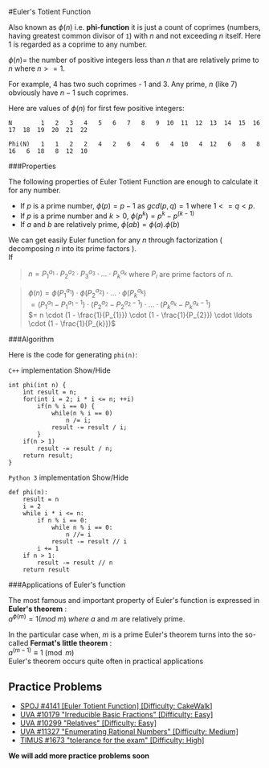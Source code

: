<!--?title Euler's Totient Function-->
#Euler's Totient Function

Also known as $\phi (n)$ i.e. **phi-function** it is just a count of coprimes (numbers,
having greatest common divisor of `1`) with $n$ and not exceeding $n$ itself.
Here $1$ is regarded as a coprime to any number.

$\phi (n) =$ the number of positive integers less than $n$ that are relatively prime to $n$
where $n >=1$.

For example, $4$ has two such coprimes - $1$ and $3$. Any prime, $n$ (like $7$) obviously have
$n - 1$ such coprimes.

Here are values of $\phi(n)$ for first few positive integers:

    N        1   2   3   4   5   6   7   8   9  10  11  12  13  14  15  16  17  18  19  20  21  22
    
    Phi(N)   1   1   2   2   4   2   6   4   6   4  10   4  12   6   8   8  16   6  18   8  12  10

###Properties

The following properties of Euler Totient Function are enough to calculate it for any number.

* If $p$ is a prime number, $\phi (p) = p - 1$ as $gcd(p, q) = 1$ where $1 <= q < p$.
* If $p$ is a prime number and $k > 0$, $\phi (p^k) = p^k - p^{(k - 1)}$
* If $a$ and $b$ are relatively prime, $\phi (ab) = \phi (a) . \phi (b)$

We can get easily Euler function for any $n$ through factorization ( decomposing $n$ into its prime factors ).  
If  
>$n = {P_{1}}^{a_{1}} \cdot {P_{2}}^{a_{2}} \cdot {P_{3}}^{a_{3}} \cdot \ldots \cdot {P_{k}}^{a_{k}}$
where $P_{i}$ are prime factors of $n$.  

>$\phi (n) = \phi ({P_{1}}^{a_{1}}) \cdot \phi ({P_{2}}^{a_{2}}) \cdot  \ldots  \cdot \phi ({P_{k}}^{a_{k}})$  
$= ({P_{1}}^{a_{1}} - {P_{1}}^{a_{1} - 1}) \cdot ({P_{2}}^{a_{2}} - {P_{2}}^{a_{2} - 1}) \cdot \ldots \cdot ({P_{k}}^{a_{k}} - {P_{k}}^{a_{k} - 1})$  
$= n \cdot (1 - \frac{1}{P_{1}}) \cdot (1 - \frac{1}{P_{2}}) \cdot \ldots \cdot (1 - \frac{1}{P_{k}})$

###Algorithm

Here is the code for generating `phi(n)`:

`C++` implementation <span class="toggle-code">Show/Hide</span>

	int phi(int n) {
		int result = n;
		for(int i = 2; i * i <= n; ++i)
			if(n % i == 0) {
				while(n % i == 0)
					n /= i;
				result -= result / i;
			}
		if(n > 1)
			result -= result / n;
		return result;
	}

`Python 3` implementation <span class="toggle-code">Show/Hide</span>

    def phi(n):
	    result = n
	    i = 2
	    while i * i <= n:
		    if n % i == 0:
			    while n % i == 0:
				    n //= i
			    result -= result // i
		    i += 1
	    if n > 1:
		    result -= result // n
	    return result

###Applications of Euler's function

The most famous and important property of Euler's function is expressed in **Euler's theorem** :  
$a^{\phi (m)} = 1 (mod$ $m)$ $where$ $a$ and $m$ are relatively prime.

In the particular case when, $m$ is a prime Euler's theorem turns into the so-called **Fermat's little theorem** :  
$a^{(m - 1)} \equiv 1 \pmod m$   
Euler's theorem occurs quite often in practical applications

## Practice Problems  

* [SPOJ #4141 [Euler Totient Function] [Difficulty: CakeWalk]](http://www.spoj.com/problems/ETF/)  
* [UVA #10179 "Irreducible Basic Fractions" [Difficulty: Easy]](http://uva.onlinejudge.org/index.php?option=onlinejudge&page=show_problem&problem=1120)
* [UVA #10299 "Relatives" [Difficulty: Easy]](http://uva.onlinejudge.org/index.php?option=onlinejudge&page=show_problem&problem=1240)
* [UVA #11327 "Enumerating Rational Numbers" [Difficulty: Medium]](http://uva.onlinejudge.org/index.php?option=com_onlinejudge&Itemid=8&page=show_problem&problem=2302)
* [TIMUS #1673 "tolerance for the exam" [Difficulty: High]](http://acm.timus.ru/problem.aspx?space=1&num=1673)

**We will add more practice problems soon**
